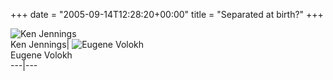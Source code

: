 +++
date = "2005-09-14T12:28:20+00:00"
title = "Separated at birth?"
+++

 ![Ken Jennings](/assets/img/jennings.jpeg)  
Ken Jennings| ![Eugene Volokh](/assets/img/volokh.jpeg)  
Eugene Volokh  
---|---

